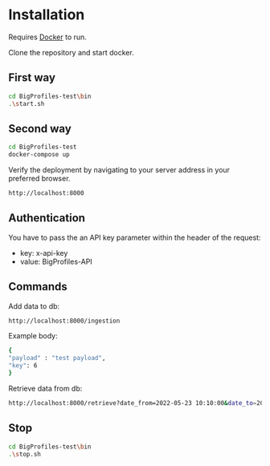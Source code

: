 # Installation

Requires [Docker](https://www.docker.com/) to run.

Clone the repository and start docker.

## First way

```sh
cd BigProfiles-test\bin
.\start.sh
```

## Second way

```sh
cd BigProfiles-test
docker-compose up
```

Verify the deployment by navigating to your server address in
your preferred browser.

```sh
http://localhost:8000
```

## Authentication

You have to pass the an API key parameter within the header of the request:
  - key: x-api-key
  - value: BigProfiles-API

## Commands

Add data to db:

```sh
http://localhost:8000/ingestion
```
Example body:
```sh
{
"payload" : "test payload",
"key": 6
}
```
Retrieve data from db:

```sh
http://localhost:8000/retrieve?date_from=2022-05-23 10:10:00&date_to=2022-05-23 10:12:00
```

## Stop

```sh
cd BigProfiles-test\bin
.\stop.sh
```

